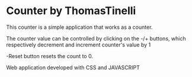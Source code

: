 # Counter by ThomasTinelli
This counter is a simple application that works as a counter.

The counter value can be controlled by clicking on the -/+ buttons, which respectively decrement and increment counter's value by 1

-Reset button resets the count to 0.

Web application developed with CSS and JAVASCRIPT
